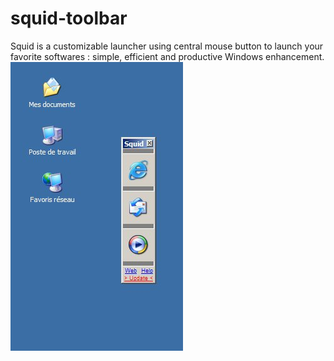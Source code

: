 # squid-toolbar
Squid is a customizable launcher using central mouse button to launch your favorite softwares : simple, efficient and productive Windows enhancement.
![Squid ScreenShot](/Resources/display.jpg)